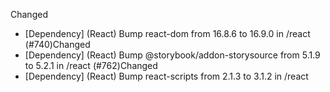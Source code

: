 Changed
- [Dependency] (React) Bump react-dom from 16.8.6 to 16.9.0 in /react (#740)Changed
- [Dependency] (React) Bump @storybook/addon-storysource from 5.1.9 to 5.2.1 in /react (#762)Changed
- [Dependency] (React) Bump react-scripts from 2.1.3 to 3.1.2 in /react